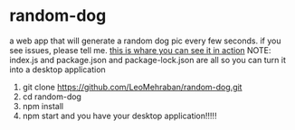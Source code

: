 # random-dog
a web app that will generate a random dog pic every few seconds.
if you see issues, please tell me. 
[this is whare you can see it in action](https://leomehraban.github.io/random-dog/)
NOTE: index.js and package.json and package-lock.json are all so you can turn it into a desktop application
1. git clone https://github.com/LeoMehraban/random-dog.git
2. cd random-dog
3. npm install
4. npm start
and you have your desktop application!!!!!
